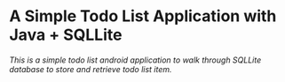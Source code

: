 <h1> A Simple Todo List Application with Java + SQLLite </h1>

<p>

<h6> This is a simple todo list android application to walk through SQLLite database to store and retrieve todo list item. </h6>
